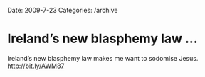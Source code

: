 Date: 2009-7-23
Categories: /archive

# Ireland’s new blasphemy law ...

Ireland’s new blasphemy law makes me want to sodomise Jesus. <a href="http://bit.ly/AWM87" rel="nofollow">http://bit.ly/AWM87</a>
